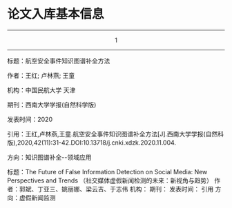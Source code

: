# 论文入库基本信息

---
<center>1</center>

---

标题：航空安全事件知识图谱补全方法

作者：王红; 卢林燕; 王童

机构：中国民航大学 天津

期刊：西南大学学报(自然科学版)

发表时间：2020

引用：王红,卢林燕,王童.航空安全事件知识图谱补全方法[J].西南大学学报(自然科版),2020,42(11):31-42.DOI:10.13718/j.cnki.xdzk.2020.11.004.

方向：知识图谱补全--领域应用




标题：The Future of False Information Detection on Social Media: New Perspectives and Trends
    （社交媒体虚假新闻检测的未来：新视角与趋势）
作者：郭斌、丁亚三、姚丽娜、梁云吉、于志伟
机构：
期刊：
发表时间：
引用
方向：虚假新闻监测
